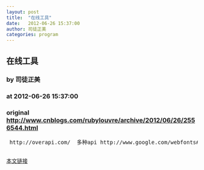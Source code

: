 ```yaml
---
layout: post
title:  "在线工具"
date:   2012-06-26 15:37:00
author: 司徒正美
categories: program
---
```


## 在线工具
### by 司徒正美
### at 2012-06-26 15:37:00
### original <http://www.cnblogs.com/rubylouvre/archive/2012/06/26/2556544.html>

<pre> http://overapi.com/  多种api http://www.google.com/webfonts#  谷歌字体库 http://coolshell.cn/articles/870.html  web设计速查卡 http://www.365testing.com/sc/peise/index.html  配色宝典 http://www.114la.com/other/rgb.htm  颜色对照表 http://www.css3maker.com/  css3 效果生成器 http://www.colorzilla.com/gradient-editor/  css3渐变生成器 http://jsbeautifier.org/  代码美化工具 http://www.colorhexa.com  颜色信息分析器 http://www.osmn00.com/tools/   实用代码工具 http://www.swordair.com/tools/css-hack-table/  css hack兼容表 http://jsfiddle.net/  在线js调试器 http://csslint.net/  css批斗工具 http://www.spritecow.com/  在线sprite生成器 http://caniuse.com/  css html5 svg等兼容性总表 http://www.qefqei.com/  核心javascript 参考 http://www.iecss.com/  ie的默认样式表 http://scriptsrc.net/  快速引用库 http://cubic-bezier.com/#.17,.67,.83,.67  贝塞尔曲线生成器 http://www.divcss5.com/css3/  css3 参考手册 http://www.benjaminkeen.com/misc/bricss/  响应式网站预览器 http://tool.css-js.com/?weibo 前端开发实用工具 http://114.xixik.com/character/  html转义符大全 http://www.mightydigital.com/top-5-html5-compatibility-charts-web-mobile-developers/  html5工具与图表</pre><img src="http://www.cnblogs.com/rubylouvre/aggbug/2556544.html?type=1" width="1" height="1" alt=""><p><a href="http://www.cnblogs.com/rubylouvre/archive/2012/06/26/2556544.html">本文链接</a></p>